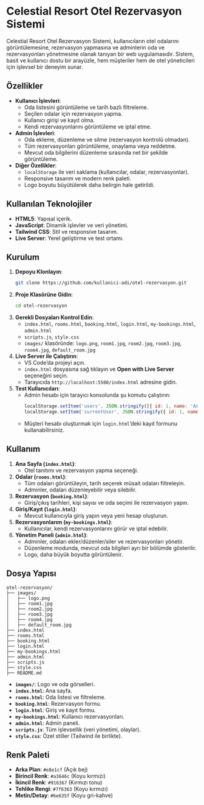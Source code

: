 # Celestial Resort Otel Rezervasyon Sistemi

Celestial Resort Otel Rezervasyon Sistemi, kullanıcıların otel odalarını görüntülemesine, rezervasyon yapmasına ve adminlerin oda ve rezervasyonları yönetmesine olanak tanıyan bir web uygulamasıdır. Sistem, basit ve kullanıcı dostu bir arayüzle, hem müşteriler hem de otel yöneticileri için işlevsel bir deneyim sunar.

## Özellikler
- **Kullanıcı İşlevleri**:
  - Oda listesini görüntüleme ve tarih bazlı filtreleme.
  - Seçilen odalar için rezervasyon yapma.
  - Kullanıcı girişi ve kayıt olma.
  - Kendi rezervasyonlarını görüntüleme ve iptal etme.
- **Admin İşlevleri**:
  - Oda ekleme, düzenleme ve silme (rezervasyon kontrolü olmadan).
  - Tüm rezervasyonları görüntüleme, onaylama veya reddetme.
  - Mevcut oda bilgilerini düzenleme sırasında net bir şekilde görüntüleme.
- **Diğer Özellikler**:
  - `localStorage` ile veri saklama (kullanıcılar, odalar, rezervasyonlar).
  - Responsive tasarım ve modern renk paleti.
  - Logo boyutu büyütülerek daha belirgin hale getirildi.

## Kullanılan Teknolojiler
- **HTML5**: Yapısal içerik.
- **JavaScript**: Dinamik işlevler ve veri yönetimi.
- **Tailwind CSS**: Stil ve responsive tasarım.
- **Live Server**: Yerel geliştirme ve test ortamı.

## Kurulum
1. **Depoyu Klonlayın**:
   ```bash
   git clone https://github.com/kullanici-adi/otel-rezervasyon.git
   ```
2. **Proje Klasörüne Gidin**:
   ```bash
   cd otel-rezervasyon
   ```
3. **Gerekli Dosyaları Kontrol Edin**:
   - `index.html`, `rooms.html`, `booking.html`, `login.html`, `my-bookings.html`, `admin.html`
   - `scripts.js`, `style.css`
   - `images/` klasöründe: `logo.png`, `room1.jpg`, `room2.jpg`, `room3.jpg`, `room4.jpg`, `default_room.jpg`
4. **Live Server ile Çalıştırın**:
   - VS Code’da projeyi açın.
   - `index.html` dosyasına sağ tıklayın ve **Open with Live Server** seçeneğini seçin.
   - Tarayıcıda `http://localhost:5500/index.html` adresine gidin.
5. **Test Kullanıcıları**:
   - Admin hesabı için tarayıcı konsolunda şu komutu çalıştırın:
     ```javascript
     localStorage.setItem('users', JSON.stringify([{ id: 1, name: 'Admin', email: 'admin@example.com', password: '123', role: 'admin' }]));
     localStorage.setItem('currentUser', JSON.stringify({ id: 1, name: 'Admin', email: 'admin@example.com', password: '123', role: 'admin' }));
     ```
   - Müşteri hesabı oluşturmak için `login.html`’deki kayıt formunu kullanabilirsiniz.

## Kullanım
1. **Ana Sayfa (`index.html`)**:
   - Otel tanıtımı ve rezervasyon yapma seçeneği.
2. **Odalar (`rooms.html`)**:
   - Tüm odaları görüntüleyin, tarih seçerek müsait odaları filtreleyin.
   - Adminler, odaları düzenleyebilir veya silebilir.
3. **Rezervasyon (`booking.html`)**:
   - Giriş/çıkış tarihleri, kişi sayısı ve oda seçimi ile rezervasyon yapın.
4. **Giriş/Kayıt (`login.html`)**:
   - Mevcut kullanıcıyla giriş yapın veya yeni hesap oluşturun.
5. **Rezervasyonlarım (`my-bookings.html`)**:
   - Kullanıcılar, kendi rezervasyonlarını görür ve iptal edebilir.
6. **Yönetim Paneli (`admin.html`)**:
   - Adminler, odaları ekler/düzenler/siler ve rezervasyonları yönetir.
   - Düzenleme modunda, mevcut oda bilgileri ayrı bir bölümde gösterilir.
   - Logo, daha büyük boyutta görüntülenir.

## Dosya Yapısı
```
otel-rezervasyon/
├── images/
│   ├── logo.png
│   ├── room1.jpg
│   ├── room2.jpg
│   ├── room3.jpg
│   ├── room4.jpg
│   ├── default_room.jpg
├── index.html
├── rooms.html
├── booking.html
├── login.html
├── my-bookings.html
├── admin.html
├── scripts.js
├── style.css
├── README.md
```
- **`images/`**: Logo ve oda görselleri.
- **`index.html`**: Ana sayfa.
- **`rooms.html`**: Oda listesi ve filtreleme.
- **`booking.html`**: Rezervasyon formu.
- **`login.html`**: Giriş ve kayıt formu.
- **`my-bookings.html`**: Kullanıcı rezervasyonları.
- **`admin.html`**: Admin paneli.
- **`scripts.js`**: Tüm işlevsellik (veri yönetimi, olaylar).
- **`style.css`**: Özel stiller (Tailwind ile birlikte).

## Renk Paleti
- **Arka Plan**: `#e8e1cf` (Açık bej)
- **Birincil Renk**: `#a3646c` (Koyu kırmızı)
- **İkincil Renk**: `#916367` (Kırmızı tonu)
- **Tehlike Rengi**: `#7f6363` (Koyu kırmızı)
- **Metin/Detay**: `#6e635f` (Koyu gri-kahve)
